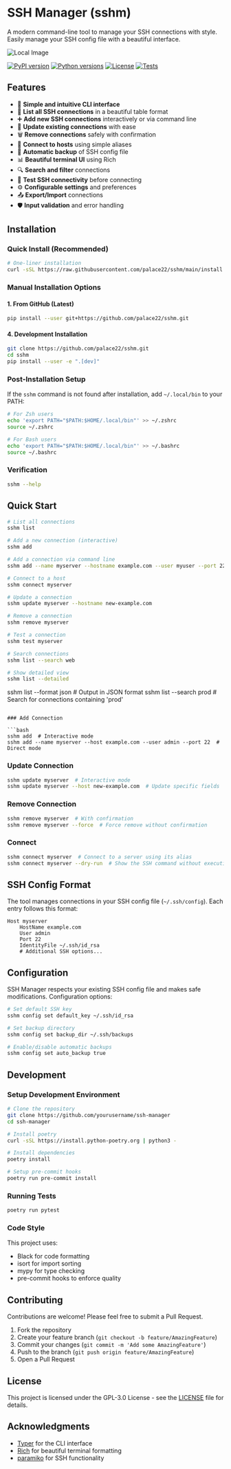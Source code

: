 # SSH Manager (sshm)

A modern command-line tool to manage your SSH connections with style. Easily manage your SSH config file with a beautiful interface.

![Local Image](assets/sshm_screenshot.png)

[![PyPI version](https://img.shields.io/pypi/v/sshm)](https://pypi.org/project/sshm/)
[![Python versions](https://img.shields.io/pypi/pyversions/sshm)](https://pypi.org/project/sshm/)
[![License](https://img.shields.io/github/license/palace22/sshm)](https://github.com/palace22/sshm/blob/main/LICENSE)
[![Tests](https://img.shields.io/github/actions/workflow/status/palace22/sshm/tests.yml)](https://github.com/palace22/sshm/actions)

## Features

- 🚀 **Simple and intuitive CLI interface**
- 📝 **List all SSH connections** in a beautiful table format
- ➕ **Add new SSH connections** interactively or via command line
- 🔄 **Update existing connections** with ease
- 🗑️ **Remove connections** safely with confirmation
- 🔌 **Connect to hosts** using simple aliases
- 🔐 **Automatic backup** of SSH config file
- 📊 **Beautiful terminal UI** using Rich
- 🔍 **Search and filter** connections
- 🧪 **Test SSH connectivity** before connecting
- ⚙️ **Configurable settings** and preferences
- 📤 **Export/Import** connections
- 🛡️ **Input validation** and error handling

## Installation

### Quick Install (Recommended)

```bash
# One-liner installation
curl -sSL https://raw.githubusercontent.com/palace22/sshm/main/install.sh | bash
```

### Manual Installation Options

#### 1. From GitHub (Latest)

```bash
pip install --user git+https://github.com/palace22/sshm.git
```

#### 4. Development Installation

```bash
git clone https://github.com/palace22/sshm.git
cd sshm
pip install --user -e ".[dev]"
```

### Post-Installation Setup

If the `sshm` command is not found after installation, add `~/.local/bin` to your PATH:

```bash
# For Zsh users
echo 'export PATH="$PATH:$HOME/.local/bin"' >> ~/.zshrc
source ~/.zshrc

# For Bash users
echo 'export PATH="$PATH:$HOME/.local/bin"' >> ~/.bashrc
source ~/.bashrc
```

### Verification

```bash
sshm --help
```

## Quick Start

```bash
# List all connections
sshm list

# Add a new connection (interactive)
sshm add

# Add a connection via command line
sshm add --name myserver --hostname example.com --user myuser --port 2222

# Connect to a host
sshm connect myserver

# Update a connection
sshm update myserver --hostname new-example.com

# Remove a connection
sshm remove myserver

# Test a connection
sshm test myserver

# Search connections
sshm list --search web

# Show detailed view
sshm list --detailed
```

sshm list --format json # Output in JSON format
sshm list --search prod # Search for connections containing 'prod'

````

### Add Connection

```bash
sshm add  # Interactive mode
sshm add --name myserver --host example.com --user admin --port 22  # Direct mode
````

### Update Connection

```bash
sshm update myserver  # Interactive mode
sshm update myserver --host new-example.com  # Update specific fields
```

### Remove Connection

```bash
sshm remove myserver  # With confirmation
sshm remove myserver --force  # Force remove without confirmation
```

### Connect

```bash
sshm connect myserver  # Connect to a server using its alias
sshm connect myserver --dry-run  # Show the SSH command without executing
```

## SSH Config Format

The tool manages connections in your SSH config file (`~/.ssh/config`). Each entry follows this format:

```
Host myserver
    HostName example.com
    User admin
    Port 22
    IdentityFile ~/.ssh/id_rsa
    # Additional SSH options...
```

## Configuration

SSH Manager respects your existing SSH config file and makes safe modifications. Configuration options:

```bash
# Set default SSH key
sshm config set default_key ~/.ssh/id_rsa

# Set backup directory
sshm config set backup_dir ~/.ssh/backups

# Enable/disable automatic backups
sshm config set auto_backup true
```

## Development

### Setup Development Environment

```bash
# Clone the repository
git clone https://github.com/yourusername/ssh-manager
cd ssh-manager

# Install poetry
curl -sSL https://install.python-poetry.org | python3 -

# Install dependencies
poetry install

# Setup pre-commit hooks
poetry run pre-commit install
```

### Running Tests

```bash
poetry run pytest
```

### Code Style

This project uses:

- Black for code formatting
- isort for import sorting
- mypy for type checking
- pre-commit hooks to enforce quality

## Contributing

Contributions are welcome! Please feel free to submit a Pull Request.

1. Fork the repository
2. Create your feature branch (`git checkout -b feature/AmazingFeature`)
3. Commit your changes (`git commit -m 'Add some AmazingFeature'`)
4. Push to the branch (`git push origin feature/AmazingFeature`)
5. Open a Pull Request

## License

This project is licensed under the GPL-3.0 License - see the [LICENSE](LICENSE) file for details.

## Acknowledgments

- [Typer](https://typer.tiangolo.com/) for the CLI interface
- [Rich](https://rich.readthedocs.io/) for beautiful terminal formatting
- [paramiko](http://www.paramiko.org/) for SSH functionality
